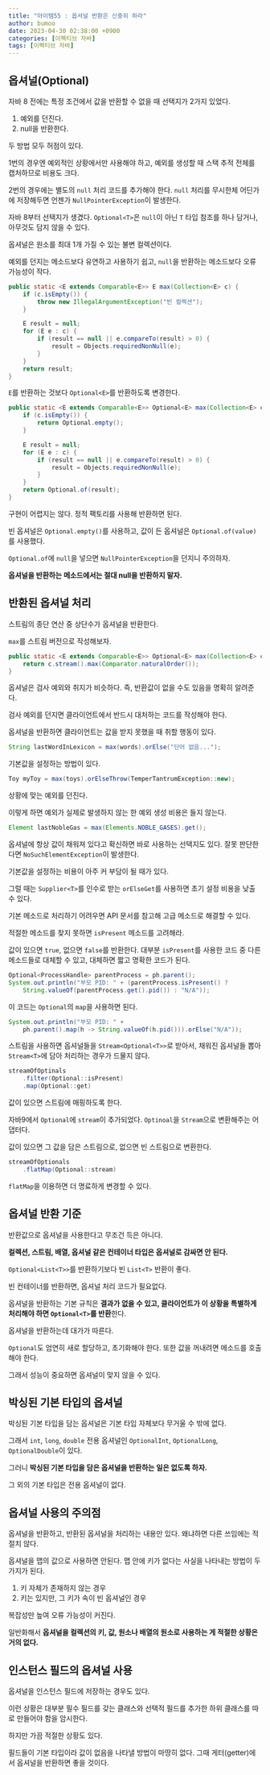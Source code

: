```yaml
---
title: "아이템55 : 옵셔널 반환은 신중히 하라"
author: bumoo
date: 2023-04-30 02:38:00 +0900
categories: [이펙티브 자바]
tags: [이펙티브 자바]
---
```


## 옵셔널(Optional)

자바 8 전에는 특정 조건에서 값을 반환할 수 없을 때 선택지가 2가지 있었다.
1. 예외를 던진다.
2. null을 반환한다.

두 방법 모두 허점이 있다.

1번의 경우엔 예외적인 상황에서만 사용해야 하고, 예외를 생성할 때 스택 추적 전체를 캡처하므로 비용도 크다.

2번의 경우에는 별도의 `null` 처리 코드를 추가해야 한다. `null` 처리를 무시한체 어딘가에 저장해두면 언젠가 `NullPointerException`이 발생한다.

자바 8부터 선택지가 생겼다. `Optional<T>`은 `null`이 아닌 `T` 타입 참조를 하나 담거나, 아무것도 담지 않을 수 있다.

옵셔널은 원소를 최대 1개 가질 수 있는 불변 컬렉션이다.

예외를 던지는 메소드보다 유연하고 사용하기 쉽고, `null`을 반환하는 메소드보다 오류 가능성이 작다.

```java
public static <E extends Comparable<E>> E max(Collection<E> c) {
    if (c.isEmpty()) {
        throw new IllegalArgumentException("빈 컬렉션");
    }

    E result = null;
    for (E e : c) {
        if (result == null || e.compareTo(result) > 0) {
            result = Objects.requiredNonNull(e);
        }
    }
    return result;
}
```

`E`를 반환하는 것보다 `Optional<E>`를 반환하도록 변경한다.

```java
public static <E extends Comparable<E>> Optional<E> max(Collection<E> c) {
    if (c.isEmpty()) {
        return Optional.empty();
    }

    E result = null;
    for (E e : c) {
        if (result == null || e.compareTo(result) > 0) {
            result = Objects.requiredNonNull(e);
        }
    }
    return Optional.of(result);
}
```

구현이 어렵지는 않다. 정적 팩토리를 사용해 반환하면 된다.

빈 옵셔널은 `Optional.empty()`를 사용하고, 값이 든 옵셔널은 `Optional.of(value)`를 사용했다. 

`Optional.of`에 `null`을 넣으면 `NullPointerException`을 던지니 주의하자.

**옵셔널을 반환하는 메소드에서는 절대 null을 반환하지 말자.**

## 반환된 옵셔널 처리

스트림의 종단 연산 중 상단수가 옵셔널을 반환한다.

`max`를 스트림 버전으로 작성해보자.

```java
public static <E extends Comparable<E>> Optional<E> max(Collection<E> c) {
    return c.stream().max(Comparator.naturalOrder());
}
```

옵셔널은 검사 예외와 취지가 비슷하다. 즉, 반환값이 없을 수도 있음을 명확히 알려준다.

검사 예외를 던지면 클라이언트에서 반드시 대처하는 코드를 작성해야 한다.

옵셔널을 반환하면 클라이언트는 값을 받지 못했을 때 취할 행동이 있다.

```java
String lastWordInLexicon = max(words).orElse("단어 없음...");
```

기본값을 설정하는 방법이 있다.

```java
Toy myToy = max(toys).orElseThrow(TemperTantrumException::new);
```

상황에 맞는 예외를 던진다.

이렇게 하면 예외가 실제로 발생하지 않는 한 예외 생성 비용은 들지 않는다.

```java
Element lastNobleGas = max(Elements.NOBLE_GASES).get();
```

옵셔널에 항상 값이 채워져 있다고 확신하면 바로 사용하는 선택지도 있다. 잘못 판단한다면 `NoSuchElementException`이 발생한다.

기본값을 설정하는 비용이 아주 커 부담이 될 때가 있다.

그럴 때는 `Supplier<T>`를 인수로 받는 `orElseGet`를 사용하면 초기 설정 비용을 낮출 수 있다.

기본 메소드로 처리하기 어려우면 API 문서를 참고해 고급 메소드로 해결할 수 있다.

적절한 메소드를 찾지 못하면 `isPresent` 메소드를 고려해라.

값이 있으면 `true`, 없으면 `false`를 반환한다. 대부분 `isPresent`를 사용한 코드 중 다른 메소드들로 대체할 수 있고, 대체하면 짧고 명확한 코드가 된다.

```java
Optional<ProcessHandle> parentProcess = ph.parent();
System.out.println("부모 PID: " + (parentProcess.isPresent() ?
    String.valueOf(parentProcess.get().pid()) : "N/A"));
```

이 코드는 `Optional`의 `map`을 사용하면 된다.

```java
System.out.println("부모 PID: " + 
    ph.parent().map(h -> String.valueOf(h.pid())).orElse("N/A"));
```

스트림을 사용하면 옵셔널들을 `Stream<Optional<T>>`로 받아서, 채워진 옵셔널들 뽑아 `Stream<T>`에 담아 처리하는 경우가 드물지 않다.

```java
streamOfOptinals
    .filter(Optional::isPresent)
    .map(Optional::get)
```

값이 있으면 스트림에 매핑하도록 한다.

자바9에서 `Optional`에 `stream`이 추가되었다. `Optinoal`을 `Stream`으로 변환해주는 어댑터다.

값이 있으면 그 값을 담은 스트림으로, 없으면 빈 스트림으로 변환한다.

```java
streamOfOptionals
    .flatMap(Optional::stream)
```

`flatMap`을 이용하면 더 명료하게 변경할 수 있다.

## 옵셔널 반환 기준

반환값으로 옵셔널을 사용한다고 무조건 득은 아니다.

**컬렉션, 스트림, 배열, 옵셔널 같은 컨테이너 타입은 옵셔널로 감싸면 안 된다.**

`Optional<List<T>>`를 반환하기보다 빈 `List<T>` 반환이 좋다.

빈 컨테이너를 반환하면, 옵셔널 처리 코드가 필요없다.

옵셔널을 반환하는 기본 규칙은 **결과가 없을 수 있고, 클라이언트가 이 상황을 특별하게 처리해야 하면 `Optional<T>`를 반환**한다.

옵셔널을 반환하는데 대가가 따른다.

`Optional`도 엄연히 새로 할당하고, 초기화해야 한다. 또한 값을 꺼내려면 메소드를 호출해야 한다.

그래서 성능이 중요하면 옵셔널이 맞지 않을 수 있다.

## 박싱된 기본 타입의 옵셔널

박싱된 기본 타입을 담는 옵셔널은 기본 타입 자체보다 무거울 수 밖에 없다.

그래서 `int`, `long`, `double` 전용 옵셔널인 `OptionalInt`, `OptionalLong`, `OptionalDouble`이 있다.

그러니 **박싱된 기본 타입을 담은 옵셔널을 반환하는 일은 없도록 하자.**

그 외의 기본 타입은 전용 옵셔널이 없다.

## 옵셔널 사용의 주의점

옵셔널을 반환하고, 반환된 옵셔널을 처리하는 내용만 있다. 왜냐하면 다른 쓰임에는 적절치 않다.

옵셔널을 맵의 값으로 사용하면 안된다. 맵 안에 키가 없다는 사실을 나타내는 방법이 두 가지가 된다.

1. 키 자체가 존재하지 않는 경우
2. 키는 있지만, 그 키가 속이 빈 옵셔널인 경우

복잡성만 높여 오류 가능성이 커진다.

일반화해서 **옵셔널을 컬렉션의 키, 값, 원소나 배열의 원소로 사용하는 게 적절한 상황은 거의 없다.**

## 인스턴스 필드의 옵셔널 사용

옵셔널을 인스턴스 필드에 저장하는 경우도 있다.

이런 상황은 대부분 필수 필드를 갖는 클래스와 선택적 필드를 추가한 하위 클래스를 따로 만들어야 함을 암시한다.

하지만 가끔 적절한 상황도 있다.

필드들이 기본 타입이라 값이 없음을 나타낼 방법이 마땅히 없다. 그때 게터(getter)에서 옵셔널을 반환하면 좋을 것이다.
